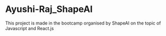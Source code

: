 # Ayushi-Raj_ShapeAI
This project is made in the bootcamp organised by ShapeAI on the topic of Javascript and React.js
